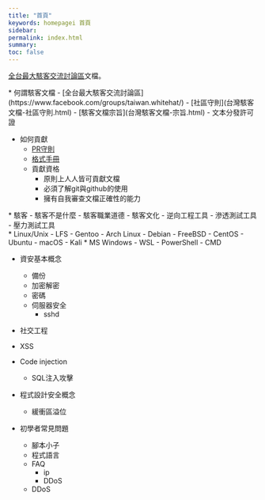 ```yaml
---
title: "首頁"
keywords: homepagei 首頁
sidebar: 
permalink: index.html
summary:
toc: false
---
```

[全台最大駭客交流討論區](https://www.facebook.com/groups/taiwan.whitehat/)文檔。





<div class="row">
<div class="col-md-4" markdown="1">
* 何謂駭客文檔
    - [全台最大駭客交流討論區](https://www.facebook.com/groups/taiwan.whitehat/)
    - [社區守則](台灣駭客文檔-社區守則.html)
    - [駭客文檔宗旨](台灣駭客文檔-宗旨.html)
    - 文本分發許可證

* 如何貢獻
    - [PR守則](台灣駭客文檔-拉請求.html)
    - [格式手冊](台灣駭客文檔-格式手冊.html)
    - 貢獻資格
        - 原則上人人皆可貢獻文檔
        - 必須了解git與github的使用
        - 擁有自我審查文檔正確性的能力
</div>
<div class="col-md-4" markdown="1">
* 駭客
    - 駭客不是什麼
    - 駭客職業道德
    - 駭客文化
    - 逆向工程工具
    - 滲透測試工具
    - 壓力測試工具
</div>
<div class="col-md-4" markdown="1">
* Linux/Unix
    - LFS
    - Gentoo 
    - Arch Linux
    - Debian
    - FreeBSD
    - CentOS
    - Ubuntu
    - macOS
    - Kali
* MS Windows
    - WSL
    - PowerShell
    - CMD
</div>
</div>



* 資安基本概念
    - 備份
    - 加密解密
    - 密碼
    - 伺服器安全
        - sshd
* 社交工程
* XSS
* Code injection
    - SQL注入攻擊
* 程式設計安全概念
    - 緩衝區溢位
    
* 初學者常見問題
    - 腳本小子
    - 程式語言
    - FAQ
        - ip
        - DDoS
    - DDoS





